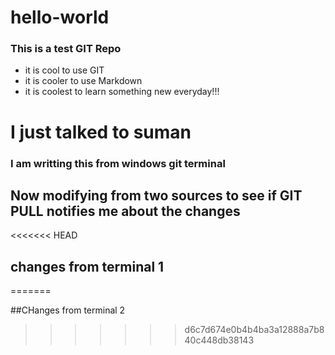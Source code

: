 # hello-world

### This is a test GIT Repo

- it is cool to use GIT
- it is cooler to use Markdown
- it is coolest to learn something new everyday!!!


# I just talked to suman


### I am writting this from windows git terminal


## Now modifying from two sources to see if GIT PULL notifies me about the changes


<<<<<<< HEAD
## changes from terminal 1
=======

##CHanges from terminal 2
>>>>>>> d6c7d674e0b4b4ba3a12888a7b840c448db38143
